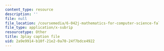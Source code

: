 ```yaml
---
content_type: resource
description: ''
file: null
file_location: /coursemedia/6-042j-mathematics-for-computer-science-fall-2010/2a9e9914b10f21e20a7024f7bdce4922_h9wxtqoa1jY.srt
file_type: application/x-subrip
resourcetype: Other
title: 3play caption file
uid: 2a9e9914-b10f-21e2-0a70-24f7bdce4922
---
```

